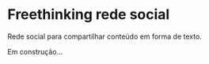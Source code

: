 # Freethinking rede social
Rede social para compartilhar conteúdo em forma de texto.

Em construção...

